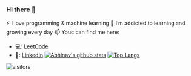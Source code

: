 
### Hi there 👋

<!--
**Abhinav-Chaturvedi-095/Abhinav-Chaturvedi-095** is a ✨ _special_ ✨ repository because its `README.md` (this file) appears on your GitHub profile.

Here are some ideas to get you started:

- 🔭 I’m currently working on ...
- 🌱 I’m currently learning ...
- 👯 I’m looking to collaborate on ...
- 🤔 I’m looking for help with ...
- 💬 Ask me about ...
- 📫 How to reach me: ...
- 😄 Pronouns: ...
- ⚡ Fun fact: ...
-->

:zap: I love programming & machine learning
🌱 I’m addicted to learning and growing every day
📫 Youc can find me here:
  - 💻: [LeetCode](https://leetcode.com/abhinav_09/)
  - 🔗: [LinkedIn](https://www.linkedin.com/in/abhinavchaturvedi09/)
[![Abhinav's github stats](https://github-readme-stats.vercel.app/api?username=Abhinav-Chaturvedi-095&count_private=true&show_icons=true&theme=radical&hide_rank=false)](https://github.com/Abhinav-Chaturvedi-095/github-readme-stats)
[![Top Langs](https://github-readme-stats.vercel.app/api/top-langs/?username=Abhinav-Chaturvedi-095)](https://github.com/Abhinav-Chaturvedi-095/github-readme-stats)
<!-- - ![visitors](https://visitor-badge.glitch.me/badge?page_id=page.id) -->
<!-- - ![Visitor Count](https://visitor-badge.glitch.me/badge?Abhinav-Chaturvedi-095=Abhinav-Chaturvedi-095) -->
![visitors](https://visitor-badge.glitch.me/badge?page_id=Abhinav-Chaturvedi-095.README.md)
